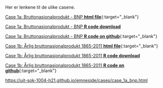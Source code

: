 Her er lenkene til de ulike casene.

[Case 1a: Bruttonasjonalprodukt - BNP **html file**](emneside/cases/case_1a_bnp.html){:target="_blank"}

[Case 1a: Bruttonasjonalprodukt - BNP **R code download**](cases/case_1a_bnp.R)

[Case 1a: Bruttonasjonalprodukt - BNP **R code on github**](/blob/main/case_1a_bnp.R){:target="_blank"}

[Case 1b: Årlig bruttonasjonalprodukt 1865-2011 **html file**](cases/case_1b_bnp_historisk.html){:target="_blank"}

[Case 1b: Årlig bruttonasjonalprodukt 1865-2011 **R code download**](cases/case_1b_bnp_historisk.R)

[Case 1b: Årlig bruttonasjonalprodukt 1865-2011 **R code on github**](/blob/main/case_1b_bnp_historisk.R){:target="_blank"}

https://uit-sok-1004-h21.github.io/emneside/cases/case_1a_bnp.html

